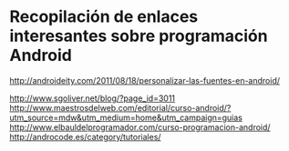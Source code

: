 Recopilación de enlaces interesantes sobre programación Android
===============================================================

http://androideity.com/2011/08/18/personalizar-las-fuentes-en-android/

http://www.sgoliver.net/blog/?page_id=3011
http://www.maestrosdelweb.com/editorial/curso-android/?utm_source=mdw&utm_medium=home&utm_campaign=guias
http://www.elbauldelprogramador.com/curso-programacion-android/
http://androcode.es/category/tutoriales/
